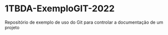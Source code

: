 # 1TBDA-ExemploGIT-2022
Repositório de exemplo de uso do Git para controlar a documentação de um projeto
